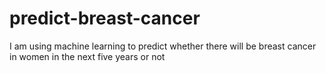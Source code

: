 # predict-breast-cancer

I am using machine learning to predict whether there will be breast cancer in women in the next five years or not
